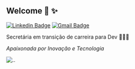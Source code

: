 ## Welcome 👋 ✨

[![Linkedin Badge](https://img.shields.io/badge/-Tatiane%20Maris%20Pinheiro-blue?style=flat-square&logo=Linkedin&logoColor=white&link=https://www.linkedin.com/in/tatianemarispinheiro/)](https://www.linkedin.com/in/tatianemarispinheiro/) [![Gmail Badge](https://img.shields.io/badge/tatiane.maris@gmail.com-c14438?style=flat-square&logo=Gmail&logoColor=white&link=mailto:tatiane.maris@gmail.com)](mailto:tatiane.maris@gmail.com)

Secretária em transição de carreira para Dev 👩🏻‍💻<p>
_*Apaixonada por Inovação e Tecnologia*_
   
   ![..](https://media.giphy.com/media/fAnzw6YK33jMwzp5wp/giphy.gif)
